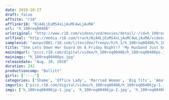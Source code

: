 ```yaml
---
date: 2018-10-27
draft: false
affsite: "r18"
afflinkr18: "NjA4LjEuMS4xLjAuMC4wLjAuMA"
url: "h_100req00406"
urloriginal: "http://www.r18.com/videos/vod/movies/detail/-/id=h_100req00406"
urlfinal: "http://media.r18.com/track/NjA4LjEuMS4xLjAuMC4wLjAuMA/videos/vod/movies/detail/-/id=h_100req00406"
samplevid: "awspv3001.r18.com/litevideo/freepv/h/h_1/h_100req00406/h_100req00406_dmb_w.mp4"
title: "She Lets Down Her Guard On A Friday Night!? 'My Husband Just Goes Out Drinking... And I Wanna Cut Loose' Tonight I Take Home A Hot Married Woman Coming Home From Work To No Husband"
mainimgurl: "pics.r18.com/digital/video/h_100req00406/h_100req00406ps.jpg"
mainimgs: "h_100req00406ps.jpg"
releasedate: "Aug. 10, 2018"
duration: 242
productioncomp: "Bullitt"
girls: ['----']
categories: ['Shame', 'Office Lady', 'Married Woman', 'Big Tits', 'Amateur', 'Creampie', 'Gonzo', 'Over 4 Hours', 'Hi-Def']
imgurls: ['pics.r18.com/digital/video/h_100req00406/h_100req00406jp-1.jpg', 'pics.r18.com/digital/video/h_100req00406/h_100req00406jp-2.jpg', 'pics.r18.com/digital/video/h_100req00406/h_100req00406jp-3.jpg', 'pics.r18.com/digital/video/h_100req00406/h_100req00406jp-4.jpg', 'pics.r18.com/digital/video/h_100req00406/h_100req00406jp-5.jpg', 'pics.r18.com/digital/video/h_100req00406/h_100req00406jp-6.jpg', 'pics.r18.com/digital/video/h_100req00406/h_100req00406jp-7.jpg', 'pics.r18.com/digital/video/h_100req00406/h_100req00406jp-8.jpg', 'pics.r18.com/digital/video/h_100req00406/h_100req00406jp-9.jpg', 'pics.r18.com/digital/video/h_100req00406/h_100req00406jp-10.jpg', 'pics.r18.com/digital/video/h_100req00406/h_100req00406jp-11.jpg', 'pics.r18.com/digital/video/h_100req00406/h_100req00406jp-12.jpg', 'pics.r18.com/digital/video/h_100req00406/h_100req00406jp-13.jpg', 'pics.r18.com/digital/video/h_100req00406/h_100req00406jp-14.jpg', 'pics.r18.com/digital/video/h_100req00406/h_100req00406jp-15.jpg', 'pics.r18.com/digital/video/h_100req00406/h_100req00406jp-16.jpg', 'pics.r18.com/digital/video/h_100req00406/h_100req00406jp-17.jpg', 'pics.r18.com/digital/video/h_100req00406/h_100req00406jp-18.jpg', 'pics.r18.com/digital/video/h_100req00406/h_100req00406jp-19.jpg', 'pics.r18.com/digital/video/h_100req00406/h_100req00406jp-20.jpg']
imgs: ['h_100req00406jp-1.jpg', 'h_100req00406jp-2.jpg', 'h_100req00406jp-3.jpg', 'h_100req00406jp-4.jpg', 'h_100req00406jp-5.jpg', 'h_100req00406jp-6.jpg', 'h_100req00406jp-7.jpg', 'h_100req00406jp-8.jpg', 'h_100req00406jp-9.jpg', 'h_100req00406jp-10.jpg', 'h_100req00406jp-11.jpg', 'h_100req00406jp-12.jpg', 'h_100req00406jp-13.jpg', 'h_100req00406jp-14.jpg', 'h_100req00406jp-15.jpg', 'h_100req00406jp-16.jpg', 'h_100req00406jp-17.jpg', 'h_100req00406jp-18.jpg', 'h_100req00406jp-19.jpg', 'h_100req00406jp-20.jpg']
---
```


